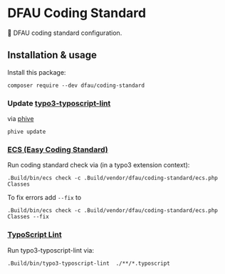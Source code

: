 # DFAU Coding Standard

:1st_place_medal: DFAU coding standard configuration.

## Installation & usage

Install this package:

    composer require --dev dfau/coding-standard

### Update [typo3-typoscript-lint](bin%2Ftypo3-typoscript-lint)

via [phive](https://github.com/phar-io/phive)

    phive update
    
### [ECS (Easy Coding Standard)](https://github.com/symplify/easy-coding-standard)  
Run coding standard check via (in a typo3 extension context):

    .Build/bin/ecs check -c .Build/vendor/dfau/coding-standard/ecs.php Classes

To fix errors add `--fix` to  

    .Build/bin/ecs check -c .Build/vendor/dfau/coding-standard/ecs.php Classes --fix
    
### [TypoScript Lint](https://github.com/martin-helmich/typo3-typoscript-lint)
Run typo3-typoscript-lint via:

    .Build/bin/typo3-typoscript-lint  ./**/*.typoscript

